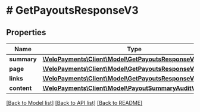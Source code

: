 # # GetPayoutsResponseV3

## Properties

Name | Type | Description | Notes
------------ | ------------- | ------------- | -------------
**summary** | [**\VeloPayments\Client\Model\GetPayoutsResponseV3Summary**](GetPayoutsResponseV3Summary.md) |  | [optional] 
**page** | [**\VeloPayments\Client\Model\GetPayoutsResponseV3Page**](GetPayoutsResponseV3Page.md) |  | [optional] 
**links** | [**\VeloPayments\Client\Model\GetPayoutsResponseV3Links[]**](GetPayoutsResponseV3Links.md) |  | [optional] 
**content** | [**\VeloPayments\Client\Model\PayoutSummaryAuditV3[]**](PayoutSummaryAuditV3.md) |  | [optional] 

[[Back to Model list]](../../README.md#documentation-for-models) [[Back to API list]](../../README.md#documentation-for-api-endpoints) [[Back to README]](../../README.md)



